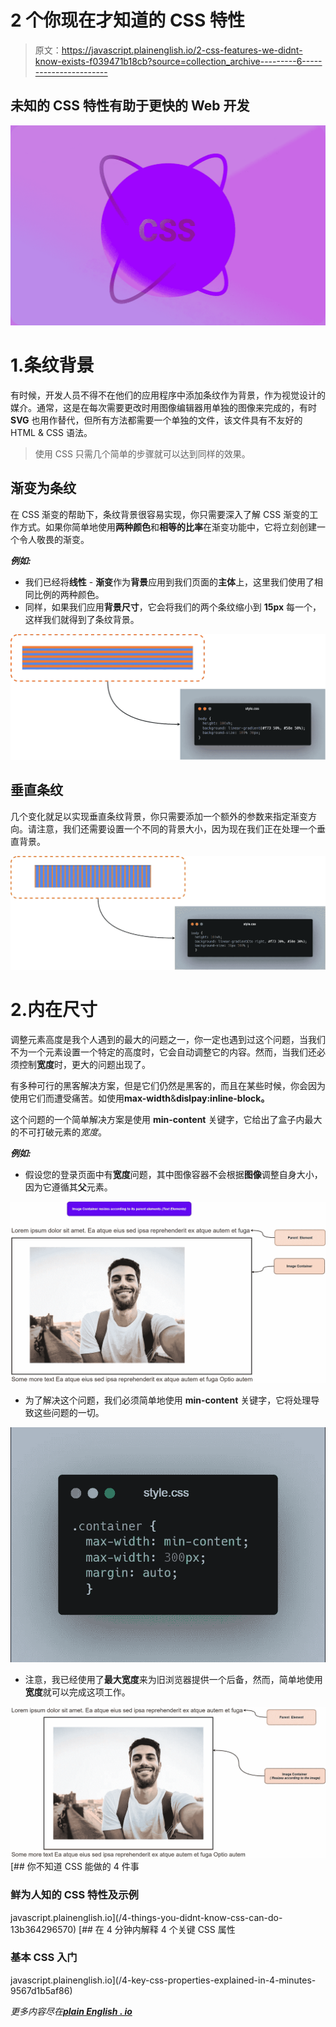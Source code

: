 # 2 个你现在才知道的 CSS 特性

> 原文：<https://javascript.plainenglish.io/2-css-features-we-didnt-know-exists-f039471b18cb?source=collection_archive---------6----------------------->

## 未知的 CSS 特性有助于更快的 Web 开发

![](img/41205bdbb4bbb3f5d43eeb42395c0ffc.png)

# 1.条纹背景

有时候，开发人员不得不在他们的应用程序中添加条纹作为背景，作为视觉设计的媒介。通常，这是在每次需要更改时用图像编辑器用单独的图像来完成的，有时 **SVG** 也用作替代，但所有方法都需要一个单独的文件，该文件具有不友好的 HTML & CSS 语法。

> 使用 CSS 只需几个简单的步骤就可以达到同样的效果。

## **渐变为条纹**

在 CSS 渐变的帮助下，条纹背景很容易实现，你只需要深入了解 CSS 渐变的工作方式。如果你简单地使用**两种颜色**和**相等的比率**在渐变功能中，它将立刻创建一个令人敬畏的渐变。

***例如:***

*   我们已经将**线性** - **渐变**作为**背景**应用到我们页面的**主体**上，这里我们使用了相同比例的两种颜色。
*   同样，如果我们应用**背景尺寸**，它会将我们的两个条纹缩小到 **15px** 每一个，这样我们就得到了条纹背景。

![](img/94c45fcc453eb59d5fe31d7d73ca04ae.png)

## **垂直条纹**

几个变化就足以实现垂直条纹背景，你只需要添加一个额外的参数来指定渐变方向。请注意，我们还需要设置一个不同的背景大小，因为现在我们正在处理一个垂直背景。

![](img/925727845ca4d44d55079956a9f41f81.png)

# 2.内在尺寸

调整元素高度是我个人遇到的最大的问题之一，你一定也遇到过这个问题，当我们不为一个元素设置一个特定的高度时，它会自动调整它的内容。然而，当我们还必须控制**宽度**时，更大的问题出现了。

有多种可行的黑客解决方案，但是它们仍然是黑客的，而且在某些时候，你会因为使用它们而遭受痛苦。如使用**max-width**&**dislpay:inline-block。**

这个问题的一个简单解决方案是使用 **min-content** 关键字，它给出了盒子内最大的不可打破元素的*宽度*。

***例如:***

*   假设您的登录页面中有**宽度**问题，其中图像容器不会根据**图像**调整自身大小，因为它遵循其**父**元素。

![](img/8eb9a056b6bed4cf04c00cb966faa230.png)

*   为了解决这个问题，我们必须简单地使用 **min-content** 关键字，它将处理导致这些问题的一切。

![](img/ef17b766944b329046c66f1d08aa38b7.png)

*   注意，我已经使用了**最大宽度**来为旧浏览器提供一个后备，然而，简单地使用**宽度**就可以完成这项工作。

![](img/115b6a63b1be784c2b94d54aee47f258.png)[](/4-things-you-didnt-know-css-can-do-13b364296570) [## 你不知道 CSS 能做的 4 件事

### 鲜为人知的 CSS 特性及示例

javascript.plainenglish.io](/4-things-you-didnt-know-css-can-do-13b364296570) [](/4-key-css-properties-explained-in-4-minutes-9567d1b5af86) [## 在 4 分钟内解释 4 个关键 CSS 属性

### 基本 CSS 入门

javascript.plainenglish.io](/4-key-css-properties-explained-in-4-minutes-9567d1b5af86) 

*更多内容尽在*[***plain English . io***](http://plainenglish.io)